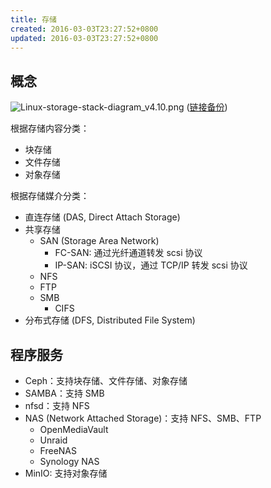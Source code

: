 ```yaml
---
title: 存储
created: 2016-03-03T23:27:52+0800
updated: 2016-03-03T23:27:52+0800
---
```



## 概念

![Linux-storage-stack-diagram_v4.10.png](https://www.thomas-krenn.com/de/wikiDE/images/e/e0/Linux-storage-stack-diagram_v4.10.png) ([链接备份](https://web.archive.org/web/20230103013337/https://www.thomas-krenn.com/de/wikiDE/images/e/e0/Linux-storage-stack-diagram_v4.10.png))

根据存储内容分类：

- 块存储
- 文件存储
- 对象存储

根据存储媒介分类：

- 直连存储 (DAS, Direct Attach Storage)
- 共享存储
  - SAN (Storage Area Network)
    - FC-SAN: 通过光纤通道转发 scsi 协议
    - IP-SAN: iSCSI 协议，通过 TCP/IP 转发 scsi 协议
  - NFS
  - FTP
  - SMB
    - CIFS
- 分布式存储 (DFS, Distributed File System)

## 程序服务

- Ceph：支持块存储、文件存储、对象存储
- SAMBA：支持 SMB
- nfsd：支持 NFS
- NAS (Network Attached Storage)：支持 NFS、SMB、FTP
  - OpenMediaVault
  - Unraid
  - FreeNAS
  - Synology NAS
- MinIO: 支持对象存储
